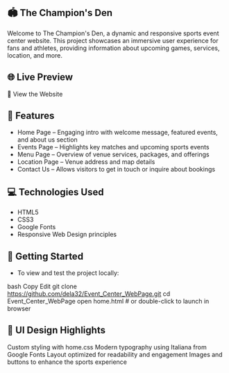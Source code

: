 ## 🏟️ The Champion's Den
Welcome to The Champion's Den, a dynamic and responsive sports event center website. This project showcases an immersive user experience for fans and athletes, providing information about upcoming games, services, location, and more.

## 🌐 Live Preview
🔗 View the Website

## 📌 Features
- Home Page – Engaging intro with welcome message, featured events, and about us section
- Events Page – Highlights key matches and upcoming sports events
- Menu Page – Overview of venue services, packages, and offerings
- Location Page – Venue address and map details
- Contact Us – Allows visitors to get in touch or inquire about bookings

## 💻 Technologies Used
-  HTML5
-  CSS3
-  Google Fonts
-  Responsive Web Design principles

## 🚀 Getting Started
-  To view and test the project locally:

bash
Copy
Edit
git clone https://github.com/dela32/Event_Center_WebPage.git
cd Event_Center_WebPage
open home.html  # or double-click to launch in browser

## 🎨 UI Design Highlights
Custom styling with home.css
Modern typography using Italiana from Google Fonts
Layout optimized for readability and engagement
Images and buttons to enhance the sports experience
